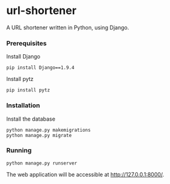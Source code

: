 # url-shortener
A URL shortener written in Python, using Django.


### Prerequisites ###
Install Django
```
pip install Django==1.9.4
```

Install pytz
```
pip install pytz
```

### Installation ###

Install the database
```
python manage.py makemigrations
python manage.py migrate
```

### Running ###
```
python manage.py runserver
```
The web application will be accessible at http://127.0.0.1:8000/.
